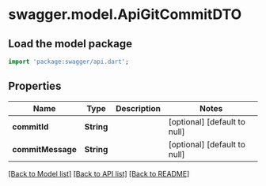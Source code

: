 # swagger.model.ApiGitCommitDTO

## Load the model package
```dart
import 'package:swagger/api.dart';
```

## Properties
Name | Type | Description | Notes
------------ | ------------- | ------------- | -------------
**commitId** | **String** |  | [optional] [default to null]
**commitMessage** | **String** |  | [optional] [default to null]

[[Back to Model list]](../README.md#documentation-for-models) [[Back to API list]](../README.md#documentation-for-api-endpoints) [[Back to README]](../README.md)


